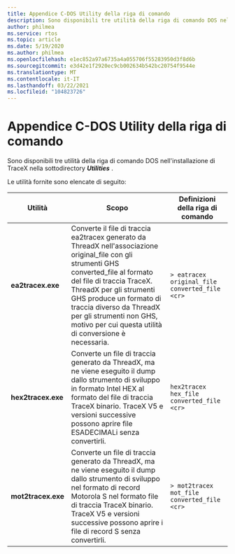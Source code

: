 ```yaml
---
title: Appendice C-DOS Utility della riga di comando
description: Sono disponibili tre utilità della riga di comando DOS nell'installazione di Azure RTO TraceX nella sottodirectory Utilities.
author: philmea
ms.service: rtos
ms.topic: article
ms.date: 5/19/2020
ms.author: philmea
ms.openlocfilehash: e1ec852a97a6735a4a055706f55283950d3f8d6b
ms.sourcegitcommit: e3d42e1f2920ec9cb002634b542bc20754f9544e
ms.translationtype: MT
ms.contentlocale: it-IT
ms.lasthandoff: 03/22/2021
ms.locfileid: "104823726"
---
```

# <a name="appendix-c---dos-command-line-utilities"></a>Appendice C-DOS Utility della riga di comando

Sono disponibili tre utilità della riga di comando DOS nell'installazione di TraceX nella sottodirectory ***Utilities*** .

Le utilità fornite sono elencate di seguito:

| **Utilità**                              | **Scopo**                               | **Definizioni della riga di comando** |
| -------------------------------- | ----------------------------------------- | ---------------------------- |
| **ea2tracex.exe**                | Converte il file di traccia ea2tracex generato da ThreadX nell'associazione original_file con gli strumenti GHS converted_file al formato del file di traccia TraceX. ThreadX per gli strumenti GHS produce un formato di traccia diverso da ThreadX per gli strumenti non GHS, motivo per cui questa utilità di conversione è necessaria. | ``` > eatracex original_file converted_file <cr> ``` | 
**hex2tracex.exe** | Converte un file di traccia generato da ThreadX, ma ne viene eseguito il dump dallo strumento di sviluppo in formato Intel HEX al formato del file di traccia TraceX binario. TraceX V5 e versioni successive possono aprire file ESADECIMALi senza convertirli. | ``` hex2tracex hex_file converted_file <cr> ``` | 
**mot2tracex.exe** | Converte un file di traccia generato da ThreadX, ma ne viene eseguito il dump dallo strumento di sviluppo nel formato di record Motorola S nel formato file di traccia TraceX binario. TraceX V5 e versioni successive possono aprire i file di record S senza convertirli. | ``` > mot2tracex mot_file converted_file <cr> ```|
